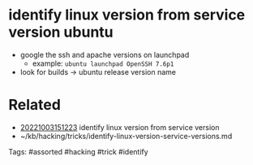# identify linux version from service version ubuntu
- google the ssh and apache versions on launchpad
  - example: `ubuntu launchpad OpenSSH 7.6p1`
- look for builds -> ubuntu release version name

# Related
- [20221003151223](/zet/20221003151223/README.md) identify linux version from service version
- ~/kb/hacking/tricks/identify-linux-version-service-versions.md

Tags:
    #assorted #hacking #trick #identify
